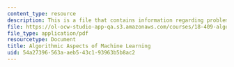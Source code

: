 ```yaml
---
content_type: resource
description: This is a file that contains information regarding problem set 2.
file: https://ol-ocw-studio-app-qa.s3.amazonaws.com/courses/18-409-algorithmic-aspects-of-machine-learning-spring-2015/54a27396563aaeb543c193963b5b8ac2_MIT18_409S15_pset_2.pdf
file_type: application/pdf
resourcetype: Document
title: Algorithmic Aspects of Machine Learning
uid: 54a27396-563a-aeb5-43c1-93963b5b8ac2
---
```

